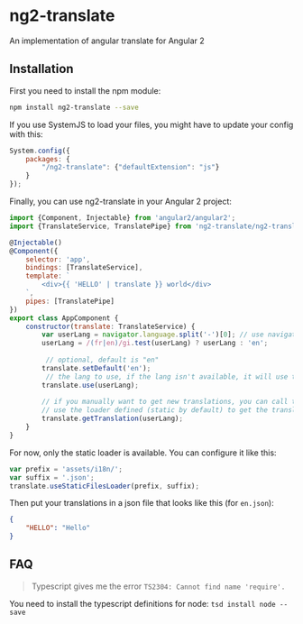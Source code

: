 # ng2-translate
An implementation of angular translate for Angular 2

## Installation
First you need to install the npm module:
```sh
npm install ng2-translate --save
```

If you use SystemJS to load your files, you might have to update your config with this:
```js
System.config({
    packages: {
        "/ng2-translate": {"defaultExtension": "js"}
    }
});
```

Finally, you can use ng2-translate in your Angular 2 project:
```js
import {Component, Injectable} from 'angular2/angular2';
import {TranslateService, TranslatePipe} from 'ng2-translate/ng2-translate';

@Injectable()
@Component({
    selector: 'app',
    bindings: [TranslateService],
    template: `
        <div>{{ 'HELLO' | translate }} world</div>
    `,
    pipes: [TranslatePipe]
})
export class AppComponent {
    constructor(translate: TranslateService) {
        var userLang = navigator.language.split('-')[0]; // use navigator lang if available
        userLang = /(fr|en)/gi.test(userLang) ? userLang : 'en';
        
         // optional, default is "en"
        translate.setDefault('en');
         // the lang to use, if the lang isn't available, it will use the loader defined to get them
        translate.use(userLang);
        
        // if you manually want to get new translations, you can call this:
        // use the loader defined (static by default) to get the translations
        translate.getTranslation(userLang);
    }
}
```

For now, only the static loader is available. You can configure it like this:
```js
var prefix = 'assets/i18n/';
var suffix = '.json';
translate.useStaticFilesLoader(prefix, suffix);
```

Then put your translations in a json file that looks like this (for `en.json`):
```json
{
    "HELLO": "Hello"
}
```

## FAQ
> Typescript gives me the error `TS2304: Cannot find name 'require'.`

You need to install the typescript definitions for node: `tsd install node --save`
